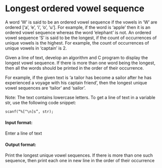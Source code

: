 # Longest ordered vowel sequence

A word ‘W’ is said to be an ordered vowel sequence if the vowels in ‘W’ are ordered [‘a’, ‘e’, ‘i’,
‘o’, ‘u’]. For example, if the word is ‘apple’ then it is an ordered vowel sequence whereas the word
‘elephant’ is not. An ordered vowel sequence ‘S’ is said to be the longest, if the count of
occurrences of unique vowels is the highest. For example, the count of occurrences of unique
vowels in ‘captain’ is 2.

Given a line of text, develop an algorithm and C program to display the longest vowel sequence. If
there is more than one word being the longest, then all the words should be printed in the order of
their occurrence.

For example, if the given text is ‘a tailor has become a sailor after he has experienced a voyage
with his captain friend’, then the longest unique vowel sequences are ‘tailor’ and ‘sailor’.

Note: The text contains lowercase letters. To get a line of text in a variable str, use the following
code snippet:

`scanf(“%[^\n]s”, str);`

#### Input format:

Enter a line of text

#### Output format:

Print the longest unique vowel sequences. If there is more than one such sequence, then print each
one in new line in the order of their occurrence